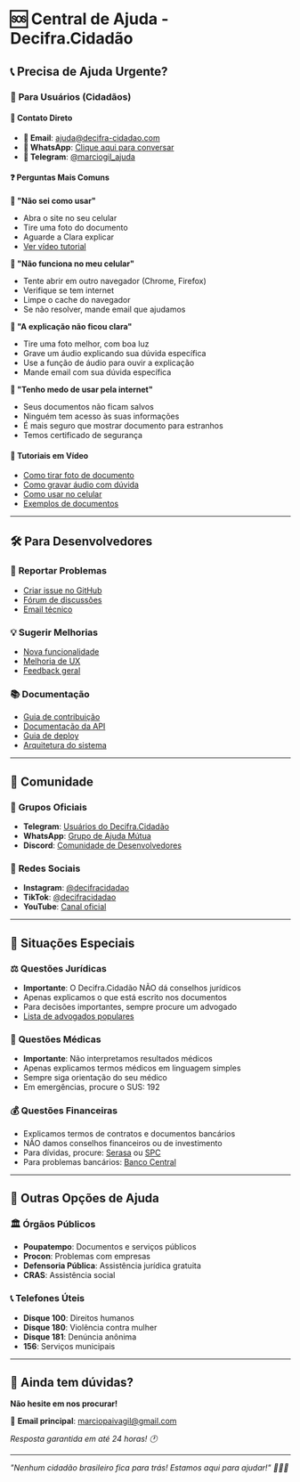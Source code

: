 # 🆘 Central de Ajuda - Decifra.Cidadão

## 📞 Precisa de Ajuda Urgente?

### 🎯 **Para Usuários (Cidadãos)**

#### 📱 **Contato Direto**
- **📧 Email**: [ajuda@decifra-cidadao.com](mailto:marciopaivagil@gmail.com?subject=Ajuda%20-%20Decifra.Cidadão&body=Olá!%0A%0APreciso%20de%20ajuda%20com:%0A%0A[Descreva%20seu%20problema%20aqui])
- **💬 WhatsApp**: [Clique aqui para conversar](https://wa.me/5511999999999?text=Olá!%20Preciso%20de%20ajuda%20com%20o%20Decifra.Cidadão)
- **📱 Telegram**: [@marciogil_ajuda](https://t.me/marciogil)

#### ❓ **Perguntas Mais Comuns**

**🔹 "Não sei como usar"**
- Abra o site no seu celular
- Tire uma foto do documento
- Aguarde a Clara explicar
- [Ver vídeo tutorial](https://youtu.be/exemplo)

**🔹 "Não funciona no meu celular"**
- Tente abrir em outro navegador (Chrome, Firefox)
- Verifique se tem internet
- Limpe o cache do navegador
- Se não resolver, mande email que ajudamos

**🔹 "A explicação não ficou clara"**
- Tire uma foto melhor, com boa luz
- Grave um áudio explicando sua dúvida específica
- Use a função de áudio para ouvir a explicação
- Mande email com sua dúvida específica

**🔹 "Tenho medo de usar pela internet"**
- Seus documentos não ficam salvos
- Ninguém tem acesso às suas informações
- É mais seguro que mostrar documento para estranhos
- Temos certificado de segurança

#### 🎥 **Tutoriais em Vídeo**
- [Como tirar foto de documento](https://youtu.be/exemplo1)
- [Como gravar áudio com dúvida](https://youtu.be/exemplo2)  
- [Como usar no celular](https://youtu.be/exemplo3)
- [Exemplos de documentos](https://youtu.be/exemplo4)

---

## 🛠️ **Para Desenvolvedores**

### 🐛 **Reportar Problemas**
- [Criar issue no GitHub](https://github.com/MarcioGil/decifra-cidadao/issues/new?template=bug_report.md)
- [Fórum de discussões](https://github.com/MarcioGil/decifra-cidadao/discussions)
- [Email técnico](mailto:marciopaivagil@gmail.com?subject=Bug%20Report%20-%20Decifra.Cidadão)

### 💡 **Sugerir Melhorias**
- [Nova funcionalidade](https://github.com/MarcioGil/decifra-cidadao/issues/new?template=feature_request.md)
- [Melhoria de UX](https://github.com/MarcioGil/decifra-cidadao/discussions/categories/ideas)
- [Feedback geral](https://github.com/MarcioGil/decifra-cidadao/discussions/categories/general)

### 📚 **Documentação**
- [Guia de contribuição](./CONTRIBUTING.md)
- [Documentação da API](./docs/api.md)
- [Guia de deploy](./docs/deploy.md)
- [Arquitetura do sistema](./docs/architecture.md)

---

## 🤝 **Comunidade**

### 💬 **Grupos Oficiais**
- **Telegram**: [Usuários do Decifra.Cidadão](https://t.me/decifracidadao_usuarios)
- **WhatsApp**: [Grupo de Ajuda Mútua](https://chat.whatsapp.com/exemplo)
- **Discord**: [Comunidade de Desenvolvedores](https://discord.gg/decifra-cidadao)

### 📱 **Redes Sociais**
- **Instagram**: [@decifracidadao](https://instagram.com/decifracidadao)
- **TikTok**: [@decifracidadao](https://tiktok.com/@decifracidadao)
- **YouTube**: [Canal oficial](https://youtube.com/@decifracidadao)

---

## 🚨 **Situações Especiais**

### ⚖️ **Questões Jurídicas**
- **Importante**: O Decifra.Cidadão NÃO dá conselhos jurídicos
- Apenas explicamos o que está escrito nos documentos
- Para decisões importantes, sempre procure um advogado
- [Lista de advogados populares](https://oab.org.br)

### 🏥 **Questões Médicas**
- **Importante**: Não interpretamos resultados médicos
- Apenas explicamos termos médicos em linguagem simples
- Sempre siga orientação do seu médico
- Em emergências, procure o SUS: 192

### 💰 **Questões Financeiras**
- Explicamos termos de contratos e documentos bancários
- NÃO damos conselhos financeiros ou de investimento
- Para dívidas, procure: [Serasa](https://serasa.com.br) ou [SPC](https://spc.org.br)
- Para problemas bancários: [Banco Central](https://bcb.gov.br)

---

## 📍 **Outras Opções de Ajuda**

### 🏛️ **Órgãos Públicos**
- **Poupatempo**: Documentos e serviços públicos
- **Procon**: Problemas com empresas
- **Defensoria Pública**: Assistência jurídica gratuita
- **CRAS**: Assistência social

### 📞 **Telefones Úteis**
- **Disque 100**: Direitos humanos
- **Disque 180**: Violência contra mulher  
- **Disque 181**: Denúncia anônima
- **156**: Serviços municipais

---

## 💌 **Ainda tem dúvidas?**

**Não hesite em nos procurar!**

📧 **Email principal**: [marciopaivagil@gmail.com](mailto:marciopaivagil@gmail.com?subject=Preciso%20de%20Ajuda%20-%20Decifra.Cidadão)

*Resposta garantida em até 24 horas! 🕐*

---

*"Nenhum cidadão brasileiro fica para trás! Estamos aqui para ajudar!" 💙🇧🇷*